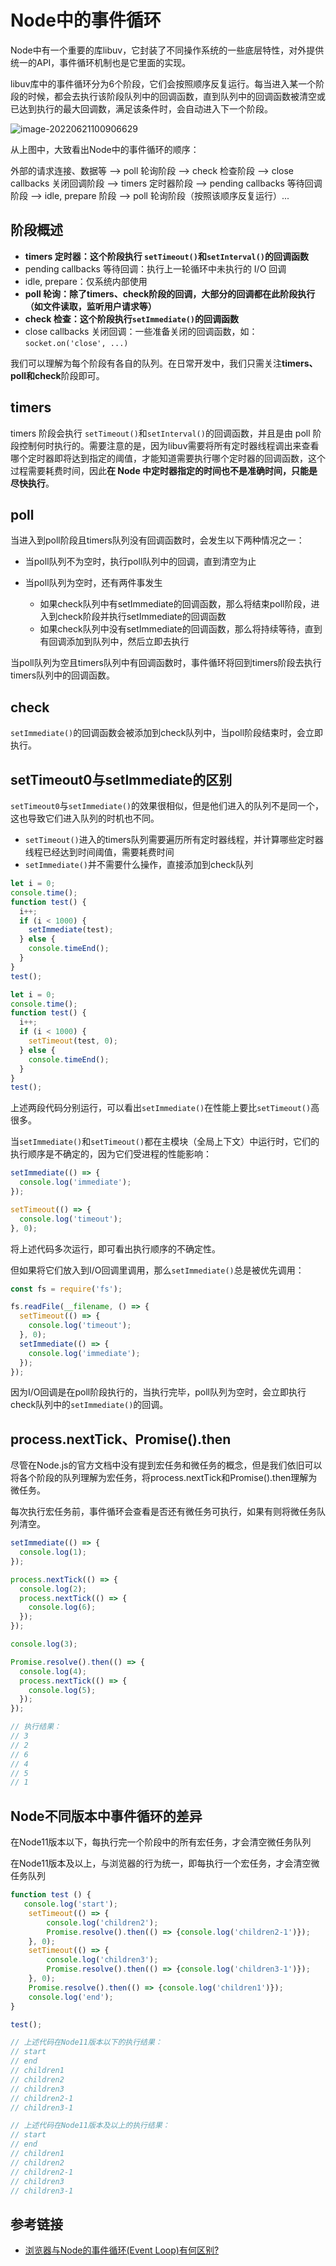 # Node中的事件循环

Node中有一个重要的库libuv，它封装了不同操作系统的一些底层特性，对外提供统一的API，事件循环机制也是它里面的实现。

libuv库中的事件循环分为6个阶段，它们会按照顺序反复运行。每当进入某一个阶段的时候，都会去执行该阶段队列中的回调函数，直到队列中的回调函数被清空或已达到执行的最大回调数，满足该条件时，会自动进入下一个阶段。

![image-20220621100906629](https://penguinbucket.obs.cn-southwest-2.myhuaweicloud.com/img/image-20220621100906629.png)

从上图中，大致看出Node中的事件循环的顺序：

外部的请求连接、数据等 --> poll 轮询阶段 --> check 检查阶段 --> close callbacks 关闭回调阶段 --> timers 定时器阶段 --> pending callbacks 等待回调阶段 --> idle, prepare 阶段 --> poll 轮询阶段（按照该顺序反复运行）...

## 阶段概述

- **timers 定时器：这个阶段执行 `setTimeout()`和`setInterval()`的回调函数**
- pending callbacks 等待回调：执行上一轮循环中未执行的 I/O 回调
- idle, prepare：仅系统内部使用
- **poll 轮询：除了timers、check阶段的回调，大部分的回调都在此阶段执行（如文件读取，监听用户请求等）**
- **check 检查：这个阶段执行`setImmediate()`的回调函数**
- close callbacks 关闭回调：一些准备关闭的回调函数，如：`socket.on('close', ...)`

我们可以理解为每个阶段有各自的队列。在日常开发中，我们只需关注**timers、poll和check**阶段即可。

## timers

timers 阶段会执行 `setTimeout()`和`setInterval()`的回调函数，并且是由 poll 阶段控制何时执行的。需要注意的是，因为libuv需要将所有定时器线程调出来查看哪个定时器即将达到指定的阈值，才能知道需要执行哪个定时器的回调函数，这个过程需要耗费时间，因此**在 Node 中定时器指定的时间也不是准确时间，只能是尽快执行**。

## poll

当进入到poll阶段且timers队列没有回调函数时，会发生以下两种情况之一：

- 当poll队列不为空时，执行poll队列中的回调，直到清空为止
- 当poll队列为空时，还有两件事发生

  - 如果check队列中有setImmediate的回调函数，那么将结束poll阶段，进入到check阶段并执行setImmediate的回调函数
  - 如果check队列中没有setImmediate的回调函数，那么将持续等待，直到有回调添加到队列中，然后立即去执行

当poll队列为空且timers队列中有回调函数时，事件循环将回到timers阶段去执行timers队列中的回调函数。

## check

`setImmediate()`的回调函数会被添加到check队列中，当poll阶段结束时，会立即执行。

## setTimeout0与setImmediate的区别

`setTimeout0`与`setImmediate()`的效果很相似，但是他们进入的队列不是同一个，这也导致它们进入队列的时机也不同。

- `setTimeout()`进入的timers队列需要遍历所有定时器线程，并计算哪些定时器线程已经达到时间阈值，需要耗费时间
- `setImmediate()`并不需要什么操作，直接添加到check队列

```js
let i = 0;
console.time();
function test() {
  i++;
  if (i < 1000) {
    setImmediate(test);
  } else {
    console.timeEnd();
  }
}
test();
```

```js
let i = 0;
console.time();
function test() {
  i++;
  if (i < 1000) {
    setTimeout(test, 0);
  } else {
    console.timeEnd();
  }
}
test();
```

上述两段代码分别运行，可以看出`setImmediate()`在性能上要比`setTimeout()`高很多。

当`setImmediate()`和`setTimeout()`都在主模块（全局上下文）中运行时，它们的执行顺序是不确定的，因为它们受进程的性能影响：

```js
setImmediate(() => {
  console.log('immediate');
});

setTimeout(() => {
  console.log('timeout');
}, 0);
```

将上述代码多次运行，即可看出执行顺序的不确定性。

但如果将它们放入到I/O回调里调用，那么`setImmediate()`总是被优先调用：

```js
const fs = require('fs');

fs.readFile(__filename, () => {
  setTimeout(() => {
    console.log('timeout');
  }, 0);
  setImmediate(() => {
    console.log('immediate');
  });
});
```

因为I/O回调是在poll阶段执行的，当执行完毕，poll队列为空时，会立即执行check队列中的`setImmediate()`的回调。

## process.nextTick、Promise().then

尽管在Node.js的官方文档中没有提到宏任务和微任务的概念，但是我们依旧可以将各个阶段的队列理解为宏任务，将process.nextTick和Promise().then理解为微任务。

每次执行宏任务前，事件循环会查看是否还有微任务可执行，如果有则将微任务队列清空。

```js
setImmediate(() => {
  console.log(1);
});

process.nextTick(() => {
  console.log(2);
  process.nextTick(() => {
    console.log(6);
  });
});

console.log(3);

Promise.resolve().then(() => {
  console.log(4);
  process.nextTick(() => {
    console.log(5);
  });
});

// 执行结果：
// 3
// 2
// 6
// 4
// 5
// 1
```

##  Node不同版本中事件循环的差异

在Node11版本以下，每执行完一个阶段中的所有宏任务，才会清空微任务队列

在Node11版本及以上，与浏览器的行为统一，即每执行一个宏任务，才会清空微任务队列

```js
function test () {
   console.log('start');
    setTimeout(() => {
        console.log('children2');
        Promise.resolve().then(() => {console.log('children2-1')});
    }, 0);
    setTimeout(() => {
        console.log('children3');
        Promise.resolve().then(() => {console.log('children3-1')});
    }, 0);
    Promise.resolve().then(() => {console.log('children1')});
    console.log('end');
}

test();

// 上述代码在Node11版本以下的执行结果：
// start
// end
// children1
// children2
// children3
// children2-1
// children3-1

// 上述代码在Node11版本及以上的执行结果：
// start
// end
// children1
// children2
// children2-1
// children3
// children3-1
```


## 参考链接

- [浏览器与Node的事件循环(Event Loop)有何区别? ](https://juejin.cn/post/6844903761949753352#heading-13)


